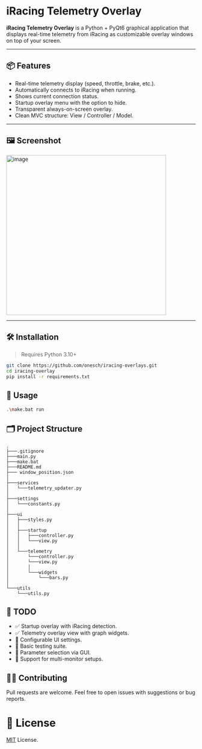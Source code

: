 # iRacing Telemetry Overlay

**iRacing Telemetry Overlay** is a Python + PyQt6 graphical application that displays real-time telemetry from iRacing as customizable overlay windows on top of your screen.

---

## 📦 Features

- Real-time telemetry display (speed, throttle, brake, etc.).
- Automatically connects to iRacing when running.
- Shows current connection status.
- Startup overlay menu with the option to hide.
- Transparent always-on-screen overlay.
- Clean MVC structure: View / Controller / Model.

---

## 🖼️ Screenshot

<img width="425" alt="image" src="https://github.com/user-attachments/assets/8366cc71-5333-4b6e-86b9-a2a62e5f5443" />

---

## 🛠️ Installation

> Requires Python 3.10+

```bash
git clone https://github.com/onesch/iracing-overlays.git
cd iracing-overlay
pip install -r requirements.txt
```

## 🚀 Usage
```bash
.\make.bat run
```

## 🗂️ Project Structure
```
.
├───.gitignore
├───main.py
├───make.bat
├───README.md
├─── window_position.json      
│
├───services
│   └───telemetry_updater.py
│
├───settings
│   └───constants.py
│
├───ui
│   ├───styles.py
│   │
│   ├───startup
│   │   ├───controller.py
│   │   └───view.py
│   │
│   └───telemetry
│       └───controller.py
│       └───view.py
│       │
│       └───widgets
│           └───bars.py
│
└───utils
    └───utils.py

```

## 📌 TODO
- ✅ Startup overlay with iRacing detection.
- ✅ Telemetry overlay view with graph widgets.
- 🔲 Configurable UI settings.
- 🔲 Basic testing suite.
- 🔲 Parameter selection via GUI.
- 🔲 Support for multi-monitor setups.

## 🧑‍💻 Contributing
Pull requests are welcome. Feel free to open issues with suggestions or bug reports.

# 📄 License
[MIT](https://github.com/onesch/iracing-overlays/blob/master/LICENSE) License.
